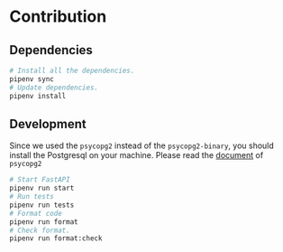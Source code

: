 # Contribution

## Dependencies
```bash
# Install all the dependencies.
pipenv sync
# Update dependencies.
pipenv install
```

## Development

Since we used the `psycopg2` instead of the `psycopg2-binary`, you should install the Postgresql on your machine. Please read the [document](https://www.psycopg.org/docs/install.html#prerequisites) of `psycopg2`

```bash
# Start FastAPI
pipenv run start
# Run tests
pipenv run tests
# Format code
pipenv run format
# Check format.
pipenv run format:check
```
